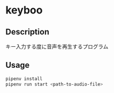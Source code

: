 # keyboo
## Description
キー入力する度に音声を再生するプログラム

## Usage
```sh
pipenv install
pipenv run start <path-to-audio-file>
```